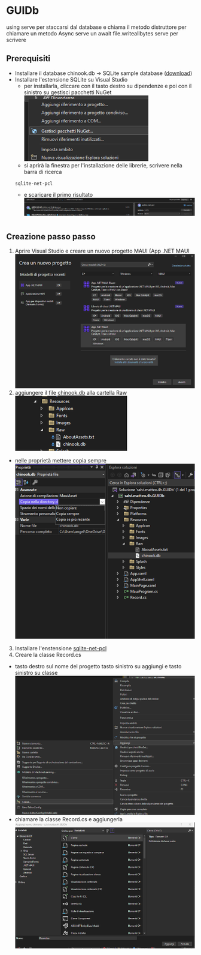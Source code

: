 # GUIDb
using serve per staccarsi dal database e chiama il metodo distruttore
per chiamare un metodo Async serve un await 
file.writeallbytes serve per scrivere
## Prerequisiti
* Installare il database chinook.db -> SQLite sample database ([download](https://www.sqlitetutorial.net/wp-content/uploads/2018/03/chinook.zip))
* Installare l'estensione SQLite su Visual Studio
  * per installarla, cliccare con il tasto destro su dipendenze e poi con il sinistro su gestisci pacchetti NuGet
  ![per libreria](https://github.com/Sateoo/GUIDb/blob/main/salvi.matteo.4h.GUIDb/salvi.matteo.4h.GUIDb/immagini/per%20libreria.png)
  * si aprirà la finestra per l'installazione delle librerie, scrivere nella barra di ricerca
  ```
  sqlite-net-pcl
  ```
  * e scaricare il primo risultato
  ![libreria](https://github.com/Sateoo/GUIDb/blob/main/salvi.matteo.4h.GUIDb/salvi.matteo.4h.GUIDb/immagini/libreria.png)
#
## Creazione passo passo
1. Aprire Visual Studio e creare un nuovo progetto MAUI (App .NET MAUI
 ![creazione MAUI](https://github.com/Sateoo/GUIDb/blob/main/salvi.matteo.4h.GUIDb/salvi.matteo.4h.GUIDb/immagini/creazione%20MAUI.png)
2. aggiungere il file [chinook.db](https://github.com/Sateoo/GUIDb/blob/main/README.md#prerequisiti) alla cartella Raw
 ![Raw](https://github.com/Sateoo/GUIDb/blob/main/salvi.matteo.4h.GUIDb/salvi.matteo.4h.GUIDb/immagini/Raw.png)
 * nelle proprietà mettere copia sempre
 ![copia sempre](https://github.com/Sateoo/GUIDb/blob/main/salvi.matteo.4h.GUIDb/salvi.matteo.4h.GUIDb/immagini/copia%20sempre.png)
3. Installare l'enstensione [sqlite-net-pcl](https://github.com/Sateoo/GUIDb/blob/main/README.md#prerequisiti)
4. Creare la classe Record.cs
 * tasto destro sul nome del progetto tasto sinistro su aggiungi e tasto sinistro su classe
 ![aggiungi classe](https://github.com/Sateoo/GUIDb/blob/main/salvi.matteo.4h.GUIDb/salvi.matteo.4h.GUIDb/immagini/aggiungi%20classe.png)
 * chiamare la classe Record.cs e aggiungerla
 ![classe](https://github.com/Sateoo/GUIDb/blob/main/salvi.matteo.4h.GUIDb/salvi.matteo.4h.GUIDb/immagini/classe.png)
